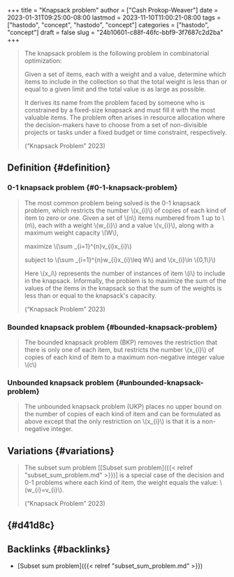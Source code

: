 +++
title = "Knapsack problem"
author = ["Cash Prokop-Weaver"]
date = 2023-01-31T09:25:00-08:00
lastmod = 2023-11-10T11:00:21-08:00
tags = ["hastodo", "concept", "hastodo", "concept"]
categories = ["hastodo", "concept"]
draft = false
slug = "24b10601-c88f-46fc-bbf9-3f7687c2d2ba"
+++

> The knapsack problem is the following problem in combinatorial optimization:
>
> Given a set of items, each with a weight and a value, determine which items to include in the collection so that the total weight is less than or equal to a given limit and the total value is as large as possible.
>
> It derives its name from the problem faced by someone who is constrained by a fixed-size knapsack and must fill it with the most valuable items. The problem often arises in resource allocation where the decision-makers have to choose from a set of non-divisible projects or tasks under a fixed budget or time constraint, respectively.
>
> (“Knapsack Problem” 2023)


## Definition {#definition}


### 0-1 knapsack problem {#0-1-knapsack-problem}

> The most common problem being solved is the 0-1 knapsack problem, which restricts the number \\(x\_{i}\\) of copies of each kind of item to zero or one. Given a set of \\(n\\) items numbered from 1 up to \\(n\\), each with a weight \\(w\_{i}\\) and a value \\(v\_{i}\\), along with a maximum weight capacity \\(W\\),
>
> maximize \\(\sum \_{i=1}^{n}v\_{i}x\_{i}\\)
>
> subject to \\(\sum \_{i=1}^{n}w\_{i}x\_{i}\leq W\\) and \\(x\_{i}\in \\{0,1\\}\\)
>
> Here \\(x\_i\\) represents the number of instances of item \\(i\\) to include in the knapsack. Informally, the problem is to maximize the sum of the values of the items in the knapsack so that the sum of the weights is less than or equal to the knapsack's capacity.
>
> (“Knapsack Problem” 2023)


### Bounded knapsack problem {#bounded-knapsack-problem}

> The bounded knapsack problem (BKP) removes the restriction that there is only one of each item, but restricts the number \\(x\_{i}\\) of copies of each kind of item to a maximum non-negative integer value \\(c\\)


### Unbounded knapsack problem {#unbounded-knapsack-problem}

> The unbounded knapsack problem (UKP) places no upper bound on the number of copies of each kind of item and can be formulated as above except that the only restriction on \\(x\_{i}\\) is that it is a non-negative integer.


## Variations {#variations}

> The subset sum problem [[Subset sum problem]({{< relref "subset_sum_problem.md" >}})] is a special case of the decision and 0-1 problems where each kind of item, the weight equals the value: \\(w\_{i}=v\_{i}\\).
>
> (“Knapsack Problem” 2023)


##  {#d41d8c}


## Backlinks {#backlinks}

-   [Subset sum problem]({{< relref "subset_sum_problem.md" >}})
